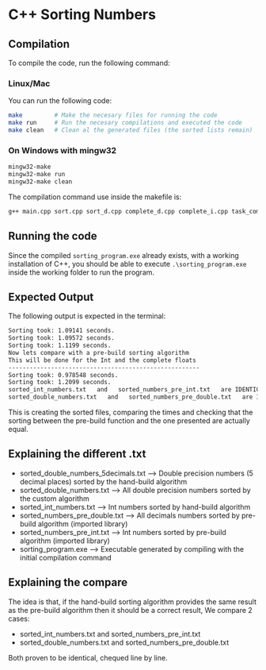 # C++ Sorting Numbers

## Compilation

To compile the code, run the following command:

### Linux/Mac

You can run the following code:

```bash
make         # Make the necesary files for running the code
make run     # Run the necesary compilations and executed the code
make clean   # Clean al the generated files (the sorted lists remain)
```

### On Windows with mingw32

```bash
mingw32-make
mingw32-make run
mingw32-make clean
```


The compilation command use inside the makefile is:

```bash
g++ main.cpp sort.cpp sort_d.cpp complete_d.cpp complete_i.cpp task_comp.cpp task_comp_d.cpp compare.cpp -o sorting_program
```
## Running the code

Since the compiled `sorting_program.exe` already exists, with a working installation of C++, you should be able to execute `.\sorting_program.exe` inside the working folder to run the program.

## Expected Output

The following output is expected in the terminal:

```bash
Sorting took: 1.09141 seconds.
Sorting took: 1.09572 seconds.
Sorting took: 1.1199 seconds.
Now lets compare with a pre-build sorting algorithm
This will be done for the Int and the complete floats
------------------------------------------------------
Sorting took: 0.978548 seconds.
Sorting took: 1.2099 seconds.
sorted_int_numbers.txt   and   sorted_numbers_pre_int.txt   are IDENTICAL
sorted_double_numbers.txt   and   sorted_numbers_pre_double.txt   are IDENTICAL
```
This is creating the sorted files, comparing the times and checking that the sorting between the pre-build function and the one presented are actually equal.

## Explaining the different .txt

* sorted_double_numbers_5decimals.txt --> Double precision numbers (5 decimal places) sorted by the hand-build algorithm
* sorted_double_numbers.txt           --> All double precision numbers sorted by the custom algorithm
* sorted_int_numbers.txt              --> Int numbers sorted by hand-build algorithm
* sorted_numbers_pre_double.txt       --> All decimals numbers sorted by pre-build algorithm (imported library)
* sorted_numbers_pre_int.txt          --> Int numbers sorted by pre-build algorithm (imported library)
* sorting_program.exe                 --> Executable generated by compiling with the initial compilation command

## Explaining the compare

The idea is that, if the hand-build sorting algorithm provides the same result as the pre-build algorithm then it should be a correct result, We compare 2 cases:

* sorted_int_numbers.txt   and   sorted_numbers_pre_int.txt  
* sorted_double_numbers.txt   and   sorted_numbers_pre_double.txt

Both proven to be identical, chequed line by line.
